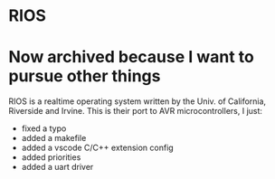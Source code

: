 # RIOS
# Now archived because I want to pursue other things
RIOS is a realtime operating system written by the Univ. of California, Riverside and Irvine.
This is their port to AVR microcontrollers, I just:
 - fixed a typo 
 - added a makefile
 - added a vscode C/C++ extension config
 - added priorities
 - added a uart driver
